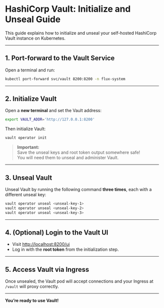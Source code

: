 # HashiCorp Vault: Initialize and Unseal Guide

This guide explains how to initialize and unseal your self-hosted HashiCorp Vault instance on Kubernetes.

---

## 1. Port-forward to the Vault Service

Open a terminal and run:

```sh
kubectl port-forward svc/vault 8200:8200 -n flux-system
```

---

## 2. Initialize Vault

Open a **new terminal** and set the Vault address:

```sh
export VAULT_ADDR='http://127.0.0.1:8200'
```

Then initialize Vault:

```sh
vault operator init
```

> **Important:**  
> Save the unseal keys and root token output somewhere safe!  
> You will need them to unseal and administer Vault.

---

## 3. Unseal Vault

Unseal Vault by running the following command **three times**, each with a different unseal key:

```sh
vault operator unseal <unseal-key-1>
vault operator unseal <unseal-key-2>
vault operator unseal <unseal-key-3>
```

---

## 4. (Optional) Login to the Vault UI

- Visit [http://localhost:8200/ui](http://localhost:8200/ui)
- Log in with the **root token** from the initialization step.

---

## 5. Access Vault via Ingress

Once unsealed, the Vault pod will accept connections and your Ingress at `/vault` will proxy correctly.

---

**You’re ready to use Vault!**